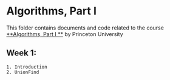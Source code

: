 Algorithms, Part I
==================

This folder contains documents and code related to the course [**Algorithms, Part I
**](https://www.coursera.org/learn/algorithms-part1) by Princeton University

Week 1:
-------

    1. Introduction
    2. UnionFind